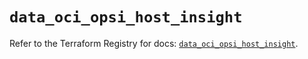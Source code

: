 # `data_oci_opsi_host_insight`

Refer to the Terraform Registry for docs: [`data_oci_opsi_host_insight`](https://registry.terraform.io/providers/oracle/oci/7.19.0/docs/data-sources/opsi_host_insight).
